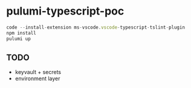 # pulumi-typescript-poc

``` javascript
code --install-extension ms-vscode.vscode-typescript-tslint-plugin
npm install
pulumi up
```

## TODO

* keyvault + secrets
* environment layer
